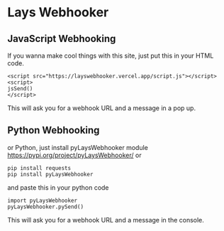 # Lays Webhooker
## JavaScript Webhooking
If you wanna make cool things with this site, just put this in your HTML code.
```
<script src="https://layswebhooker.vercel.app/script.js"></script>
<script>
jsSend()
</script>
```
This will ask you for a webhook URL and a message in a pop up.
## Python Webhooking
or Python, just install pyLaysWebhooker module https://pypi.org/project/pyLaysWebhooker/ or
```
pip install requests
pip install pyLaysWebhooker
```
and paste this in your python code
```
import pyLaysWebhooker
pyLaysWebhooker.pySend()
```
This will ask you for a webhook URL and a message in the console.
